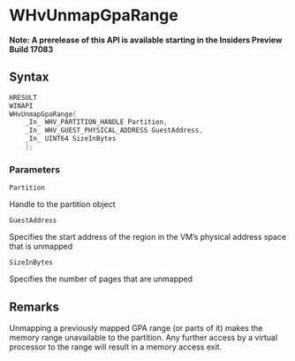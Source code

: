# WHvUnmapGpaRange
**Note: A prerelease of this API is available starting in the Insiders Preview Build 17083**

## Syntax
```C
HRESULT
WINAPI
WHvUnmapGpaRange(
    _In_ WHV_PARTITION_HANDLE Partition,
    _In_ WHV_GUEST_PHYSICAL_ADDRESS GuestAddress,
    _In_ UINT64 SizeInBytes
    );
```
### Parameters

`Partition`

Handle to the partition object

`GuestAddress`

Specifies the start address of the region in the VM’s physical address space that is unmapped

`SizeInBytes`

Specifies the number of pages that are unmapped
  

## Remarks

Unmapping a previously mapped GPA range (or parts of it) makes the memory range unavailable to the partition. Any further access by a virtual processor to the range will result in a memory access exit. 
